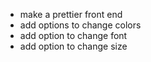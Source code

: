 -  make a prettier front end
-  add options to change colors
-  add option to change font
-  add option to change size

